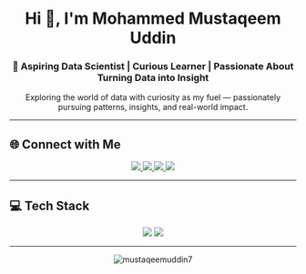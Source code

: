 <h1 align="center">Hi 👋, I'm Mohammed Mustaqeem Uddin</h1>
<h3 align="center">🚀 Aspiring Data Scientist | Curious Learner | Passionate About Turning Data into Insight</h3>

<p align="center">
  Exploring the world of data with curiosity as my fuel — passionately pursuing patterns, insights, and real-world impact.
</p>

---

## 🌐 Connect with Me
<p align="center">
  <a href="https://instagram.com/mustaqeem._7" target="_blank">
    <img src="https://img.shields.io/badge/Instagram-%23E4405F.svg?style=for-the-badge&logo=instagram&logoColor=white" />
  </a>
  <a href="https://linkedin.com/in/mohammed-mustaqeem-uddin" target="_blank">
    <img src="https://img.shields.io/badge/LinkedIn-%230077B5.svg?style=for-the-badge&logo=linkedin&logoColor=white" />
  </a>
  <a href="https://x.com/mohammed_u24604" target="_blank">
    <img src="https://img.shields.io/badge/X-black.svg?style=for-the-badge&logo=x&logoColor=white" />
  </a>
  <a href="mailto:mustaqeemu17@gmail.com" target="_blank">
    <img src="https://img.shields.io/badge/Email-D14836?style=for-the-badge&logo=gmail&logoColor=white" />
  </a>
</p>

---

## 💻 Tech Stack
<p align="center">
  <img src="https://img.shields.io/badge/Python-3670A0?style=for-the-badge&logo=python&logoColor=ffdd54" />
  <img src="https://img.shields.io/badge/MySQL-4479A1.svg?style=for-the-badge&logo=mysql&logoColor=white" />
</p>

---

<p align="center">
  <img src="https://komarev.com/ghpvc/?username=Mustaqeemuddin7&label=Profile%20Views&color=0e75b6&style=flat" alt="mustaqeemuddin7" />
</p>

<!-- Proudly created with ❤️ using GPRM: https://gprm.itsvg.in -->
